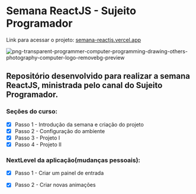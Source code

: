 # Semana ReactJS - Sujeito Programador

Link para acessar o projeto: <a href="https://semana-reactjs.vercel.app" target="_blank">semana-reactjs.vercel.app</a> 

![png-transparent-programmer-computer-programming-drawing-others-photography-computer-logo-removebg-preview](https://user-images.githubusercontent.com/61607403/152074873-14046e91-baad-4eed-b4ca-d36f1aeb37db.png)

## Repositório desenvolvido para realizar a semana ReactJS, ministrada pelo canal do Sujeito Programador.

### Seções do curso: 
- [x] Passo 1 - Introdução da semana e criação do projeto
- [x] Passo 2 - Configuração do ambiente
- [x] Passo 3 - Projeto I
- [x] Passo 4 - Projeto II

### NextLevel da aplicação(mudanças pessoais):
- [x] Passo 1 - Criar um painel de entrada
- [x] Passo 2 - Criar novas animações


